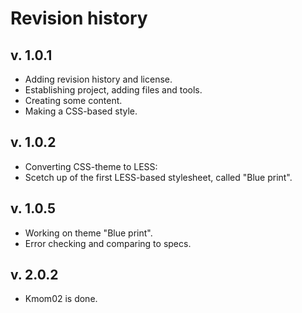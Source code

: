Revision history
===============




v. 1.0.1
--------

* Adding revision history and license.
* Establishing project, adding files and tools.
* Creating some content.
* Making a CSS-based style.

v. 1.0.2
--------

* Converting CSS-theme to LESS:
* Scetch up of the first LESS-based stylesheet, called "Blue print".

v. 1.0.5
--------

* Working on theme "Blue print".
* Error checking and comparing to specs.

v. 2.0.2
--------

* Kmom02 is done.
